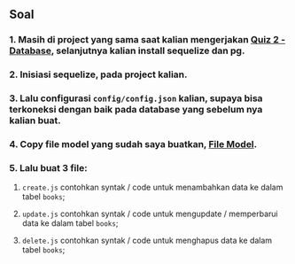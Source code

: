 ## Soal

### 1. Masih di project yang sama saat kalian mengerjakan [Quiz 2 - Database](quiz-2-sql.md), selanjutnya kalian install sequelize dan pg.

### 2. Inisiasi sequelize, pada project kalian.

### 3. Lalu configurasi `config/config.json` kalian, supaya bisa terkoneksi dengan baik pada database yang sebelum nya kalian buat.

### 4. Copy file model yang sudah saya buatkan, [File Model](./book.js).

### 5. Lalu buat 3 file:

1.  `create.js` contohkan syntak / code untuk menambahkan data ke dalam tabel `books`;

2.  `update.js` contohkan syntak / code untuk mengupdate / memperbarui data ke dalam tabel `books`;

3.  `delete.js` contohkan syntak / code untuk menghapus data ke dalam tabel `books`;
